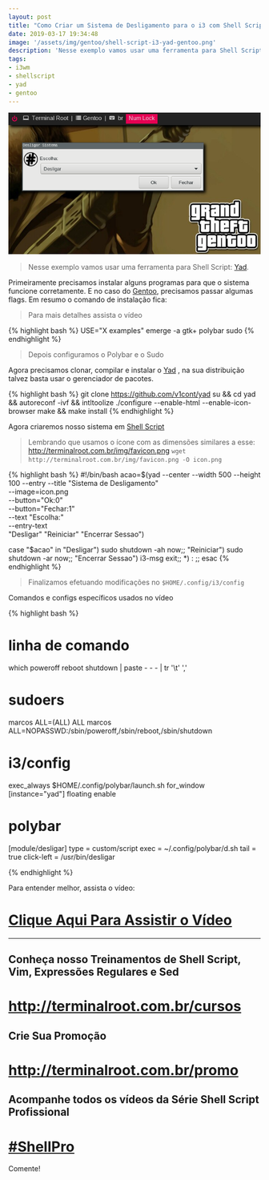 ```yaml
---
layout: post
title: "Como Criar um Sistema de Desligamento para o i3 com Shell Script"
date: 2019-03-17 19:34:48
image: '/assets/img/gentoo/shell-script-i3-yad-gentoo.png'
description: 'Nesse exemplo vamos usar uma ferramenta para Shell Script: Yad.'
tags:
- i3wm
- shellscript
- yad
- gentoo
---
```


![Como Criar um Sistema de Desligamento para o i3 com Shell Script](/assets/img/gentoo/shell-script-i3-yad-gentoo.png)

> Nesse exemplo vamos usar uma ferramenta para Shell Script: [Yad](https://github.com/v1cont/yad).

Primeiramente precisamos instalar alguns programas para que o sistema funcione corretamente. E no caso do [Gentoo](http://terminalroot.com.br/2017/05/como-instalar-o-gentoo.html), precisamos passar algumas flags. Em resumo o comando de instalação fica:

> Para mais detalhes assista o vídeo

{% highlight bash  %}
USE="X examples" emerge -a gtk+ polybar sudo
{% endhighlight  %}

> Depois configuramos o Polybar e o Sudo

Agora precisamos clonar, compilar e instalar o [Yad](https://github.com/v1cont/yad) , na sua distribuição talvez basta usar o gerenciador de pacotes.

{% highlight bash  %}
git clone https://github.com/v1cont/yad
su && cd yad && autoreconf -ivf && intltoolize
./configure --enable-html --enable-icon-browser
make && make install
{% endhighlight  %}

Agora criaremos nosso sistema em [Shell Script](http://terminalroot.com.br/shell)

> Lembrando que usamos o ícone com as dimensões similares a esse: <http://terminalroot.com.br/img/favicon.png> `wget http://terminalroot.com.br/img/favicon.png -O icon.png`

{% highlight bash  %}
#!/bin/bash
acao=$(yad --center --width 500 --height 100 --entry --title "Sistema de Desligamento" \
	--image=icon.png \
	--button="Ok:0" \
	--button="Fechar:1" \
	--text "Escolha:" \
	--entry-text \
	"Desligar" "Reiniciar" "Encerrar Sessao")

case "$acao" in
	"Desligar") sudo shutdown -ah now;;
	"Reiniciar") sudo shutdown -ar now;;
	"Encerrar Sessao") i3-msg exit;;
	*) : ;;
esac
{% endhighlight  %}

> Finalizamos efetuando modificações no `$HOME/.config/i3/config`

Comandos e configs específicos usados no vídeo

{% highlight bash  %}

# linha de comando
which poweroff reboot shutdown | paste - - - | tr '\t' ','

# sudoers
marcos ALL=(ALL) ALL
marcos ALL=NOPASSWD:/sbin/poweroff,/sbin/reboot,/sbin/shutdown

# i3/config
exec_always $HOME/.config/polybar/launch.sh
for_window [instance="yad"] floating enable

# polybar
[module/desligar]
type = custom/script
exec = ~/.config/polybar/d.sh
tail = true
click-left = /usr/bin/desligar

{% endhighlight  %}

Para entender melhor, assista o vídeo:

# [Clique Aqui Para Assistir o Vídeo](https://youtu.be/Szoid9aH9Tw)

***

## Conheça nosso Treinamentos de Shell Script, Vim, Expressões Regulares e Sed
# <http://terminalroot.com.br/cursos>

## Crie Sua Promoção
# <http://terminalroot.com.br/promo>

## Acompanhe todos os vídeos da **Série Shell Script Profissional**
# [#ShellPro](http://bit.ly/shell-pro-root)

Comente!

<script async src="https://pagead2.googlesyndication.com/pagead/js/adsbygoogle.js"></script>

<!-- Informat -->
<ins class="adsbygoogle"
 style="display:block"
 data-ad-client="ca-pub-2838251107855362"
 data-ad-slot="2327980059"
 data-ad-format="auto"
 data-full-width-responsive="true"></ins>

<script>
(adsbygoogle = window.adsbygoogle || []).push({});
</script>



